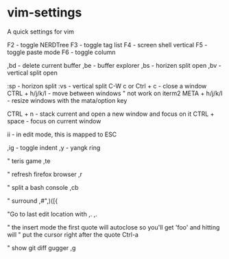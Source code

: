 vim-settings
============

A quick settings for vim


F2 - toggle NERDTree
F3 - toggle tag list
F4 - screen shell vertical
F5 - toggle paste mode
F6 - toggle column
<!-- F7 - toggle background -->

,bd - delete current buffer
,be - buffer explorer
,bs - horizen split open
,bv - vertical split open

:sp - horizon split
:vs - vertical split
C-W c  or Ctrl + c - close a window
CTRL + h/j/k/l - move between windows
" not work on iterm2
META + h/j/k/l - resize windows with the mata/option key

CTRL + n - stack current and open a new window and focus on it
CTRL + space - focus on current window

ii - in edit mode, this is mapped to ESC

,ig - toggle indent
,y  - yangk ring

" teris game
,te

" refresh firefox browser
,r

" split a bash console
,cb

" surround
,#",)([{

"Go to last edit location with ,.
,.

" the insert mode the first quote will autoclose so you'll get 'foo' and hitting <c-a> will
" put the cursor right after the quote
Ctrl-a

" show git diff gugger
,g
